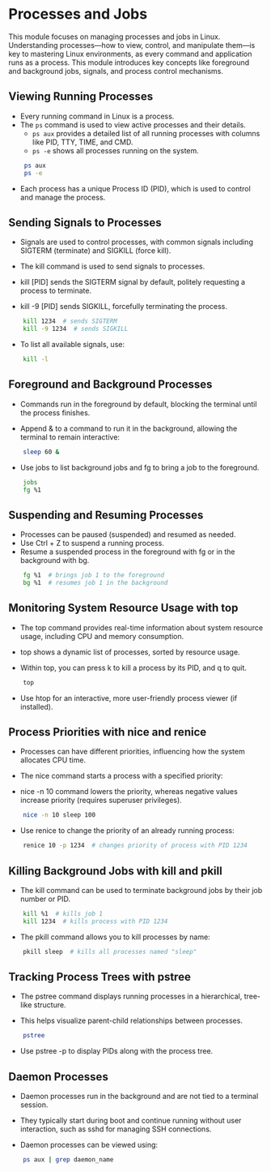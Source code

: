 # Processes and Jobs
This module focuses on managing processes and jobs in Linux. Understanding processes—how to view, control, and manipulate them—is key to mastering Linux environments, as every command and application runs as a process. This module introduces key concepts like foreground and background jobs, signals, and process control mechanisms.

## Viewing Running Processes
- Every running command in Linux is a process.
- The `ps` command is used to view active processes and their details.
  - `ps aux` provides a detailed list of all running processes with columns like PID, TTY, TIME, and CMD.
  - `ps -e` shows all processes running on the system.
  ```bash
   ps aux
   ps -e
  ```
- Each process has a unique Process ID (PID), which is used to control and manage the process.

## Sending Signals to Processes
- Signals are used to control processes, with common signals including SIGTERM (terminate) and SIGKILL (force kill).

- The kill command is used to send signals to processes.

- kill [PID] sends the SIGTERM signal by default, politely requesting a process to terminate.
- kill -9 [PID] sends SIGKILL, forcefully terminating the process.
``` bash
    kill 1234  # sends SIGTERM
    kill -9 1234  # sends SIGKILL
```
- To list all available signals, use:
``` bash
    kill -l
```
## Foreground and Background Processes
- Commands run in the foreground by default, blocking the terminal until the process finishes.

- Append & to a command to run it in the background, allowing the terminal to remain interactive:
``` bash
    sleep 60 &
```
- Use jobs to list background jobs and fg to bring a job to the foreground.
``` bash 
    jobs
    fg %1
```
## Suspending and Resuming Processes
- Processes can be paused (suspended) and resumed as needed.
- Use Ctrl + Z to suspend a running process.
- Resume a suspended process in the foreground with fg or in the background with bg.
``` bash
    fg %1  # brings job 1 to the foreground
    bg %1  # resumes job 1 in the background
```
## Monitoring System Resource Usage with top
- The top command provides real-time information about system resource usage, including CPU and memory consumption.

- top shows a dynamic list of processes, sorted by resource usage.
- Within top, you can press k to kill a process by its PID, and q to quit.
``` bash
    top
```
- Use htop for an interactive, more user-friendly process viewer (if installed).

## Process Priorities with nice and renice
- Processes can have different priorities, influencing how the system allocates CPU time.

- The nice command starts a process with a specified priority:

- nice -n 10 command lowers the priority, whereas negative values increase priority (requires superuser privileges).
``` bash
    nice -n 10 sleep 100
```
- Use renice to change the priority of an already running process:

```bash
    renice 10 -p 1234  # changes priority of process with PID 1234
```
## Killing Background Jobs with kill and pkill
- The kill command can be used to terminate background jobs by their job number or PID.
``` bash
    kill %1  # kills job 1
    kill 1234  # kills process with PID 1234
```
- The pkill command allows you to kill processes by name:
``` bash 
    pkill sleep  # kills all processes named "sleep"
```
## Tracking Process Trees with pstree
- The pstree command displays running processes in a hierarchical, tree-like structure.

- This helps visualize parent-child relationships between processes.
``` bash
    pstree
```
- Use pstree -p to display PIDs along with the process tree.

## Daemon Processes
- Daemon processes run in the background and are not tied to a terminal session.

- They typically start during boot and continue running without user interaction, such as sshd for managing SSH connections.

- Daemon processes can be viewed using:
``` bash 
    ps aux | grep daemon_name
``` 
